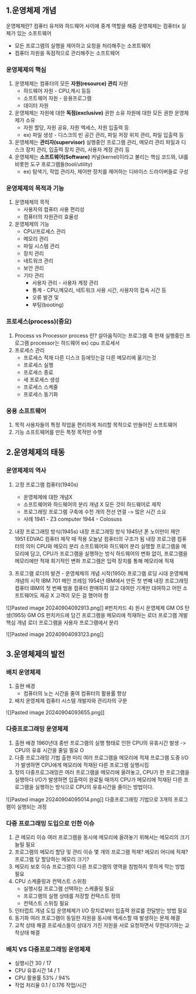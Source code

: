 ## 1.운영체제 개념
운영체제란? 
	컴퓨터 유저와 하드웨어 사이에 중계 역할을 해줌
	운영체제는 컴퓨터x 실체가 있는 소프트웨어
- 모든 프로그램의 실행을 제어하고 요청을 처리해주는 소프트웨어
- 컴퓨터 자원을 독점적으로 관리해주는 소프트웨어
### 운영체제의 핵심
1) 운영체제는 컴퓨터의 모든 **자원(resource) 관리**
	자원
	- 하드웨어 자원 - CPU,캐시 등등
	- 소프트웨어 자원 - 응용프로그램
	- 데이터 자원 
2) 운영체제는 자원에 대한 **독점(exclusive)** 권한 소유
	자원에 대한 모든 권한 운영체제가 소유
	- 자원 할당, 자원 공유, 자원 엑세스, 자원 입출력 등
	- ex) 파일 생성 - 디스크의 빈 공간 관리, 파일 저장 위치 관리, 파일 입출력 등
3) 운영체제는 **관리자(supervisor)**
	실행중인 프로그램 관리, 메모리 관리
	파일과 디스크 장치 관리, 입출력 장치 관리, 사용자 계정 관리 등
4) 운영체제는 **소프트웨어(Software)**
	커널(kernel)이라고 불리는 핵심 코드와,
	UI를 비롯한 도구 프로그램들(tool/utility)
	- ex) 탐색기, 작업 관리자, 제어판 
	장치를 제어하는 디바이스 드라이버들로 구성
### 운영체제의 목적과 기능
1) 운영체제의 목적
	- 사용자의 컴퓨터 사용 편리성
	- 컴퓨터의 자원관리 효율성
2) 운영체제의 기능
	- CPU/프로세스 관리
	- 메모리 관리
	- 파일 시스템 관리
	- 장치 관리
	- 네트워크 관리
	- 보안 관리
	- 기타 관리
		- 사용자 관리 - 사용자 계정 관리
		- 통계 - CPU,메모리, 네트워크 사용 시간, 사용자의 접속 시간 등
		- 오류 발견 및 
		- 부팅(booting)
### 프로세스(process)(중요)
1) Process vs Processor
	process 란? 살아움직이는 프로그램
	즉 현재 실행중인 프로그램
	processor는 하드웨어 ex) cpu 프로세서
2) 프로세스 관리
	- 프로세스 적재
		다른 디스크 등에잇는걸 다른 메모리에 옮기는것
	- 프로세스 실행
	- 프로세스 종료
	- 세 프로세스 생성
	- 프로세스 스케줄
	- 프로세스 동기화
### 응용 소프트웨어
1) 목적
	사용자들의 특정 작업을 편리하게 처리할 목적으로 만들어진 소프트웨어
2) 기능 
	소프트웨어를 만든 특정 목적만 수행
## 2.운영체제의 태동
### 운영체제의 역사
1) 고정 프로그램 컴퓨터(1940s)
	- 운영체제에 대한 개념X
	- 소프트웨어와 하드웨어의 분리 개념 X
		모든 것이 하드웨어로 제작
	- 프로그래밍
		프로그램 구축에 수천 개의 전선 연결 -> 많은 시간 소요
	- 사례
		1941 - Z3 computer
		1944 - Colosuss

2) 내장 프로그래밍 방식(1945s)
	내장 프로그래밍 방식
		1945년 폰 노이만이 제안
		1951 EDVAC 컴퓨터 제작 때 적용
		오늘날 컴퓨터의 구조가 됨
	내장 프로그램 컴퓨터의 의미
		CPU와 메모리 분리
		소프트웨어와 하드웨어 분리
		실행할 프로그램을 메모리에 담고, CPU가 프로그램을 실행하는 방식
			하드웨어의 변화 없이, 프로그램을 메모리에만 적재 회기적인 변화
		프로그램은 입력 장치를 통해 메모리에 적재

3)  프로그램 로더의 발견 - 운영체제의 개념 시작(1950)
	프로그램 로딩 시대
		운영체제 개념의 시작
	IBM 701 메인 프레임
		1954년 IBM에서 만든 첫 번째 내장 프로그래밍 컴퓨터
		IBM의 첫 번째 범용 컴퓨터
		판매하지 않고 대여만
		기계만 대여하고 어떤 소프트웨어도 제공 X
			고객이 모든 걸 했어야 함

![[Pasted image 20240904092913.png]]
#펀치카드
4) 원시 운영체제 GM OS 탄생(1955)
	GM OS
		펀치카드에 담긴 프로그램을 메모리에 적재하는 로더 프로그램 개발
	핵심 개념
		로더 프로그램을 사용자 프로그램에서 분리

![[Pasted image 20240904093123.png]]

## 3.운영체제의 발전
### 배치 운영체제
1) 출현 배경
	- 컴퓨터의 노는 시간을 줄여 컴퓨터의 활용률 향상
2) 배치 운영체제 컴퓨터 시스템
	개발자와 관리자의 구분

![[Pasted image 20240904093655.png]]
### 다중프로그래밍 운영체제
1) 출현 배경
	1960년대 중반
	프로그램의 실행 형태로 인한 CPU의 유휴시간 발생
	-> CPU의 유휴 시간을 줄일 필요 O
2) 다중 프로그래밍 기법 출현
	미리 여러 프로그램을 메모리에 적재
	프로그램 도중 I/O가 발생하면 CPU에게 메모리에 적재된 다른 프로그램 실행시킴
3) 정의
	다중프로그래밍은 여러 프로그램을 메모리에 올려놓고, CPU가 한 프로그램을 실행하다 I/O가 발생하면 입출력이 완료될 때까지 CPU가 메모리에 적재된 다른 프로그램을 실행하는 방식으로 CPU의 유휴시간을 줄이는 방법이다.

![[Pasted image 20240904095014.png]]
다중프로그래밍 기법으로 3개의 프로그램이 실행되는 과정

### 다중 프로그래밍 도입으로 인한 이슈
1) 큰 메모리 이슈
	여러 프로그램을 동시에 메모리에 올려놓기 위해서는 메모리의 크기 늘릴 필요
2) 프로그램의 메모리 할당 및 관리 이슈
	몇 개의 프로그램 적재? 메모리 어디에 적재? 프로그램 당 할당하는 메모리 크기?
3) 메모리 보호 이슈
	프로그램이 다른 프로그램의 영역을 침범하지 못하게 막는 방법 필요
4) CPU 스케줄링과 컨텍스트 스위칭
	- 실행시킬 프로그램 선택하는 스케줄링 필요
	- 프로그램의 실행 상태를 저장할 컨텍스트 정의
	- 컨텍스트 스위칭 필요
5) 인터럽트 개념 도입
	운영체제가 I/O 장치로부터 입출력 완료를 전달받는 방법 필요
6) 동기화
	여러 프로그램이 동일한 자원을 동시에 액세스할 때 발생하는 문제 해결
7) 교착 상태 해결
	프로세스들이 상대가 가진 자원을 서로 요청하면서 무한대기하는 교착상태 해결

### 배치 VS 다중프로그래밍 운영체제
- 실행시간 30 / 17
- CPU 유휴시간 14 / 1
- CPU 활용률 53% / 94%
- 작업 처리율 0.1 / 0.176 작업/시간